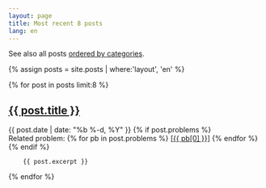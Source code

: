 ```yaml
---
layout: page
title: Most recent 8 posts
lang: en
---
```


See also all posts [ordered by categories](categories).

{% assign posts = site.posts | where:'layout', 'en' %}

{% for post in posts limit:8 %}
  <div class="post">
            <h2>
          <a class="post-link" href="{{ post.url }}">{{ post.title }}</a>
        </h2>
    <p class="post-meta"><time datetime="{{ post.date | date_to_xmlschema }}" itemprop="datePublished">{{ post.date | date: "%b %-d, %Y" }}</time>
        {% if post.problems %}
            <br>Related problem:
            {% for pb in post.problems %}
               <a href="{{ pb[1] }}">[{{ pb[0] }}]</a>
            {% endfor %}
        {% endif %}
    </p>

        {{ post.excerpt }}

  </div>
{% endfor %}

